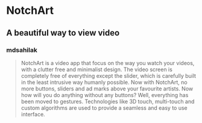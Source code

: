 
# NotchArt
## A beautiful way to view video
### mdsahilak

> NotchArt is a video app that focus on the way you watch your videos, with a clutter free and minimalist design. The video screen is completely free of everything except the slider, which is carefully built in the least intrusive way humanly possible. Now with NotchArt, no more buttons, sliders and ad marks above your favourite artists. Now how will you do anything without any buttons? Well, everything has been moved to gestures. Technologies like 3D touch, multi-touch and custom algorithms are used to provide a seamless and easy to use interface.   
